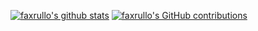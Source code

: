 [![faxrullo's github stats](https://github-readme-stats.vercel.app/api?username=faxrullo&theme=holi)](https://github-readme-stats.vercel.app/api?username=faxrullo&theme=holi) [![faxrullo's GitHub contributions](https://github-readme-streak-stats.herokuapp.com/?user=faxrullo&theme=holi)]((https://github-readme-streak-stats.herokuapp.com/?user=faxrullo&theme=holi))

